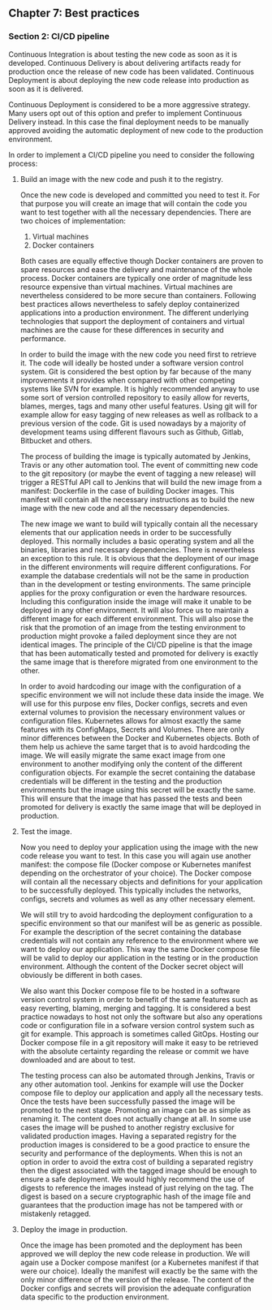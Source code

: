 ## Chapter 7: Best practices

### Section 2: CI/CD pipeline

Continuous Integration is about testing the new code as soon as it is developed.
Continuous Delivery is about delivering artifacts ready for production once the release of new code has been validated.
Continuous Deployment is about deploying the new code release into production as soon as it is delivered.

Continuous Deployment is considered to be a more aggressive strategy. 
Many users opt out of this option and prefer to implement Continuous Delivery instead.
In this case the final deployment needs to be manually approved avoiding the automatic deployment of new code to the production environment.

In order to implement a CI/CD pipeline you need to consider the following process:
1. Build an image with the new code and push it to the registry.

   Once the new code is developed and committed you need to test it.
   For that purpose you will create an image that will contain the code you want to test together with all the necessary dependencies.
   There are two choices of implementation:
   1. Virtual machines
   1. Docker containers
   
   Both cases are equally effective though Docker containers are proven to spare resources and ease the delivery and maintenance of the whole process.
   Docker containers are typically one order of magnitude less resource expensive than virtual machines.
   Virtual machines are nevertheless considered to be more secure than containers. 
   Following best practices allows nevertheless to safely deploy containerized applications into a production environment.
   The different underlying technologies that support the deployment of containers and virtual machines are the cause for these differences in security and performance.
   
   In order to build the image with the new code you need first to retrieve it.
   The code will ideally be hosted under a software version control system.
   Git is considered the best option by far because of the many improvements it provides when compared with other competing systems like SVN for example.
   It is highly recommended anyway to use some sort of version controlled repository to easily allow for reverts, blames, merges, tags and many other useful features.
   Using git will for example allow for easy tagging of new releases as well as rollback to a previous version of the code.
   Git is used nowadays by a majority of development teams using different flavours such as Github, Gitlab, Bitbucket and others.
   
   The process of building the image is typically automated by Jenkins, Travis or any other automation tool.
   The event of committing new code to the git repository (or maybe the event of tagging a new release) will trigger a RESTful API call to Jenkins that will build the new image from a manifest: Dockerfile in the case of building Docker images.
   This manifest will contain all the necessary instructions as to build the new image with the new code and all the necessary dependencies.
   
   The new image we want to build will typically contain all the necessary elements that our application needs in order to be successfully deployed.
   This normally includes a basic operating system and all the binaries, libraries and necessary dependencies.
   There is nevertheless an exception to this rule.
   It is obvious that the deployment of our image in the different environments will require different configurations.
   For example the database credentials will not be the same in production than in the development or testing environments.
   The same principle applies for the proxy configuration or even the hardware resources.
   Including this configuration inside the image will make it unable to be deployed in any other environment.
   It will also force us to maintain a different image for each different environment.
   This will also pose the risk that the promotion of an image from the testing environment to production might provoke a failed deployment since they are not identical images.
   The principle of the CI/CD pipeline is that the image that has been automatically tested and promoted for delivery is exactly the same image that is therefore migrated from one environment to the other.
   
   In order to avoid hardcoding our image with the configuration of a specific environment we will not include these data inside the image.
   We will use for this purpose env files, Docker configs, secrets and even external volumes to provision the necessary environment values or configuration files.
   Kubernetes allows for almost exactly the same features with its ConfigMaps, Secrets and Volumes.
   There are only minor differences between the Docker and Kubernetes objects.
   Both of them help us achieve the same target that is to avoid hardcoding the image.
   We will easily migrate the same exact image from one environment to another modifying only the content of the different configuration objects.
   For example the secret containing the database credentials will be different in the testing and the production environments but the image using this secret will be exactly the same.
   This will ensure that the image that has passed the tests and been promoted for delivery is exactly the same image that will be deployed in production.
1. Test the image.

   Now you need to deploy your application using the image with the new code release you want to test.
   In this case you will again use another manifest: the compose file (Docker compose or Kubernetes manifest depending on the orchestrator of your choice).
   The Docker compose will contain all the necessary objects and definitions for your application to be successfully deployed.
   This typically includes the networks, configs, secrets and volumes as well as any other necessary element.
   
   We will still try to avoid hardcoding the deployment configuration to a specific environment so that our manifest will be as generic as possible.
   For example the description of the secret containing the database credentials will not contain any reference to the environment where we want to deploy our application.
   This way the same Docker compose file will be valid to deploy our application in the testing or in the production environment.
   Although the content of the Docker secret object will obviously be different in both cases.
   
   We also want this Docker compose file to be hosted in a software version control system in order to benefit of the same features such as easy reverting, blaming, merging and tagging.
   It is considered a best practice nowadays to host not only the software but also any operations code or configuration file in a sofware version control system such as git for example.
   This approach is sometimes called GitOps.
   Hosting our Docker compose file in a git repository will make it easy to be retrieved with the absolute certainty regarding the release or commit we have downloaded and are about to test.
   
   The testing process can also be automated through Jenkins, Travis or any other automation tool.
   Jenkins for example will use the Docker compose file to deploy our application and apply all the necessary tests.
   Once the tests have been successfully passed the image will be promoted to the next stage.
   Promoting an image can be as simple as renaming it.
   The content does not actually change at all.
   In some use cases the image will be pushed to another registry exclusive for validated production images.
   Having a separated registry for the production images is considered to be a good practice to ensure the security and performance of the deployments.
   When this is not an option in order to avoid the extra cost of building a separated registry then the digest associated with the tagged image should be enough to ensure a safe deployment.
   We would highly recommend the use of digests to reference the images instead of just relying on the tag.
   The digest is based on a secure cryptographic hash of the image file and guarantees that the production image has not be tampered with or mistakenly retagged.
1. Deploy the image in production.

   Once the image has been promoted and the deployment has been approved we will deploy the new code release in production.
   We will again use a Docker compose manifest (or a Kubernetes manifest if that were our choice).
   Ideally the manifest will exactly be the same with the only minor difference of the version of the release.
   The content of the Docker configs and secrets will provision the adequate configuration data specific to the production environment.

